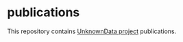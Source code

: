 # publications

This repository contains [UnknownData project](https://unknowndataproject.github.io/) publications. 
